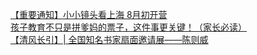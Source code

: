   
[【重要通知】小小镜头看上海  8月初开营](http://www.dianyue.me/archives/857/jnyj6om7kmhawaf1/)  
[孩子教育不只是拼爹妈的票子，这件事更关键！（家长必读）](http://www.dianyue.me/archives/987/j7frwpx6p5lw6qc9/)  
[【清风长引】| 全国知名书家扇面邀请展——陈则威](http://www.dianyue.me/archives/079/faa4dz6609fzlwzz/)